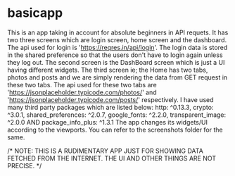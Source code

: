 # basicapp

This is an app taking in account for absolute beginners in API requets.
It has two three screens which are login screen, home screen and the dashboard.
The api used for login is 'https://reqres.in/api/login'. The login data is stored in the shared preference so that the users don't have to login again unless they log out.
The second screen is the DashBoard screen which is just a UI having different widgets.
The third screen ie; the Home has two tabs, photos and posts and we are simply rendering the data from GET request in these two tabs.
The api used for these two tabs are 'https://jsonplaceholder.typicode.com/photos/' and 'https://jsonplaceholder.typicode.com/posts/' respectively.
I have used many third party packages which are listed below: 
  http: ^0.13.3,
  crypto: ^3.0.1,
  shared_preferences: ^2.0.7,
  google_fonts: ^2.2.0,
  transparent_image: ^2.0.0 AND
  package_info_plus: ^1.3.1
 The app changes its widgets/UI according to the viewports. You can refer to the screenshots folder for the same.
 
 /*
 NOTE: THIS IS A RUDIMENTARY APP JUST FOR SHOWING DATA FETCHED FROM THE INTERNET. THE UI AND OTHER THINGS ARE NOT PRECISE.
 */
  

